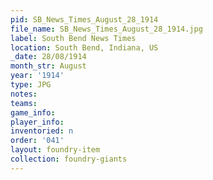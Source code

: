 ```yaml
---
pid: SB_News_Times_August_28_1914
file_name: SB_News_Times_August_28_1914.jpg
label: South Bend News Times
location: South Bend, Indiana, US
_date: 28/08/1914
month_str: August
year: '1914'
type: JPG
notes: 
teams: 
game_info: 
player_info: 
inventoried: n
order: '041'
layout: foundry-item
collection: foundry-giants
---
```

